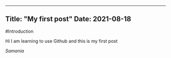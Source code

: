 ---------------------
Title: "My first post"
Date: 2021-08-18
----------------------

#Introduction

Hi
I am learning to use Github and this is my first post

*Samania*

